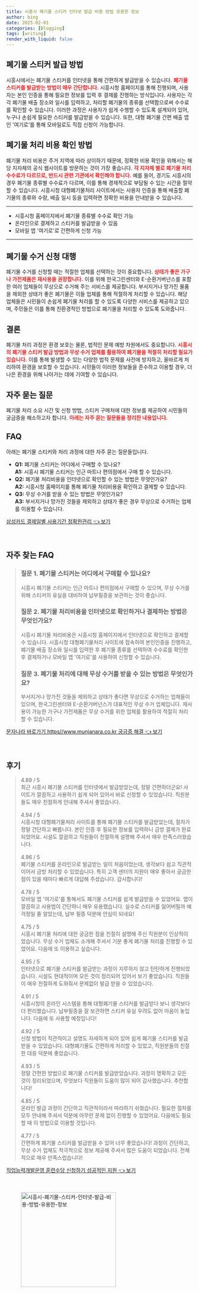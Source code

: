 ```yaml
---
title: 시흥시 폐기물 스티커 인터넷 발급 비용 방법 유용한 정보
author: bing
date: 2025-02-01
categories: [Blogging]
tags: [writing]
render_with_liquid: false
---
```

<h2 id='폐기물 스티커 발급 방법'>폐기물 스티커 발급 방법</h2>

<p>시흥시에서는 폐기물 스티커를 인터넷을 통해 간편하게 발급받을 수 있습니다. <b><span style="color: #ee2323;">폐기물 스티커를 발급받는 방법이 매우 간단합니다.</span></b> 시흥시청 홈페이지를 통해 진행되며, 사용자는 본인 인증을 통해 필요한 정보를 입력 후 결제를 진행하는 방식입니다. 사용자는 각각 폐기물 배출 장소와 일시를 입력하고, 처리할 폐기물의 종류를 선택함으로써 수수료를 확인할 수 있습니다. 이러한 과정은 사용자가 쉽게 수행할 수 있도록 설계되어 있어, 누구나 손쉽게 필요한 스티커를 발급받을 수 있습니다. 또한, 대형 폐기물 간편 배출 앱인 '여기로'를 통해 모바일로도 직접 신청이 가능합니다. </p>

<h2 id='폐기물 처리 비용 확인 방법'>폐기물 처리 비용 확인 방법</h2>

<p>폐기물 처리 비용은 주거 지역에 따라 상이하기 때문에, 정확한 비용 확인을 위해서는 해당 지자체의 공식 웹사이트를 방문하는 것이 가장 좋습니다. <b><span style="color: #ee2323;">각 지자체 별로 폐기물 처리 수수료가 다르므로, 반드시 관련 기관에서 확인해야 합니다.</span></b> 예를 들어, 경기도 시흥시의 경우 폐기물 종류별 수수료가 다르며, 이를 통해 경제적으로 부담될 수 있는 시간을 절약할 수 있습니다. 시흥시청 대형폐기물처리 사이트에서는 사용자 인증을 통해 배출할 폐기물의 종류와 수량, 배출 일시 등을 입력하면 정확한 비용을 안내받을 수 있습니다.</p>

<hr />

<ul>
    <li>시흥시청 홈페이지에서 폐기물 종류별 수수료 확인 가능</li>
    <li>온라인으로 결제하고 스티커를 발급받을 수 있음</li>
    <li>모바일 앱 '여기로'로 간편하게 신청 가능</li>
</ul>

<hr />

<h2 id='폐기물 수거 신청 대행'>폐기물 수거 신청 대행</h2>

<p>폐기물 수거를 신청할 때는 적절한 업체를 선택하는 것이 중요합니다. <b><span style="color: #ee2323;">상태가 좋은 가구나 가전제품은 재사용을 권장합니다.</span></b> 이를 위해 한국그린센터와 E-순환거버넌스를 포함한 여러 업체들이 무상으로 수거해 주는 서비스를 제공합니다. 부서지거나 망가진 물품을 제외한 상태가 좋은 폐기물은 이들 업체를 통해 적절하게 처리할 수 있습니다. 해당 업체들은 시민들이 손쉽게 폐기물 처리를 할 수 있도록 다양한 서비스를 제공하고 있으며, 주민들은 이를 통해 친환경적인 방법으로 폐기물을 처리할 수 있도록 도와줍니다.</p>

<h2 id='결론'>결론</h2>

<p>폐기물 처리 과정은 환경 보호는 물론, 법적인 문제 예방 차원에서도 중요합니다. <b><span style="color: #ee2323;">시흥시의 폐기물 스티커 발급 방법과 무상 수거 업체를 활용하여 폐기물을 적절히 처리할 필요가 있습니다.</span></b> 이를 통해 발생할 수 있는 다양한 법적 문제를 사전에 방지하고, 올바르게 처리하여 환경을 보호할 수 있습니다. 시민들이 이러한 정보들을 준수하고 이용할 경우, 더 나은 환경을 위해 나아가는 데에 기여할 수 있습니다.</p>

<h2 id='자주 묻는 질문'>자주 묻는 질문</h2>

<p>폐기물 처리 소요 시간 및 신청 방법, 스티커 구매처에 대한 정보를 제공하여 시민들의 궁금증을 해소하고자 합니다. <b><span style="color: #ee2323;">아래는 자주 묻는 질문들을 정리한 내용입니다.</span></b></p>

<h2 id='FAQ'>FAQ</h2>

<p>아래는 폐기물 스티커와 처리 과정에 대한 자주 묻는 질문들입니다.</p>

<ul>
    <li><b>Q1:</b> 폐기물 스티커는 어디에서 구매할 수 있나요?<br><b>A1:</b> 시흥시 폐기물 스티커는 인근 마트나 편의점에서 구매 할 수 있습니다.</li>
    <li><b>Q2:</b> 폐기물 처리비용을 인터넷으로 확인할 수 있는 방법은 무엇인가요?<br><b>A2:</b> 시흥시청 홈페이지를 통해 폐기물 처리비용을 확인하고 결제할 수 있습니다.</li>
    <li><b>Q3:</b> 무상 수거를 받을 수 있는 방법은 무엇인가요?<br><b>A3:</b> 부서지거나 망가진 것들을 제외하고 상태가 좋은 경우 무상으로 수거하는 업체를 이용할 수 있습니다.</li>
</ul>
<p><a class="click-button" title="삼성카드 결제일별 사용기간 정확한관리" href="https://aptwhite.github.io/posts/%EC%82%BC%EC%84%B1%EC%B9%B4%EB%93%9C-%EA%B2%B0%EC%A0%9C%EC%9D%BC%EB%B3%84-%EC%82%AC%EC%9A%A9%EA%B8%B0%EA%B0%84-%EC%A0%95%ED%99%95%ED%95%9C%EA%B4%80%EB%A6%AC/" rel="dofollow">삼성카드 결제일별 사용기간 정확한관리 👈 보기</a></p><br>
<h2 id='자주_찾는_FAQ'>자주 찾는 FAQ</h2>
<div itemscope="" itemtype="https://schema.org/FAQPage"> 
<blockquote> 
<div itemscope="" itemprop="mainEntity" itemtype="https://schema.org/Question"> 
<h3 itemprop="name">질문 1. 폐기물 스티커는 어디에서 구매할 수 있나요?</h3> 
<div itemscope="" itemprop="acceptedAnswer" itemtype="https://schema.org/Answer"> 
<span itemprop="text"> 
<p>시흥시 폐기물 스티커는 인근 마트나 편의점에서 구매할 수 있으며, 무상 수거를 위해 스티커의 유실을 대비하여 납부필증을 보관하는 것이 좋습니다.</p> 
</span> 
</div> 
</div> 
<div itemscope="" itemprop="mainEntity" itemtype="https://schema.org/Question"> 
<h3 itemprop="name">질문 2. 폐기물 처리비용을 인터넷으로 확인하거나 결제하는 방법은 무엇인가요?</h3> 
<div itemscope="" itemprop="acceptedAnswer" itemtype="https://schema.org/Answer"> 
<span itemprop="text"> 
<p>시흥시 폐기물 처리비용은 시흥시청 홈페이지에서 인터넷으로 확인하고 결제할 수 있습니다. 시흥시청 대형폐기물처리 사이트에 접속하여 본인인증을 진행하고, 폐기물 배출 장소와 일시를 입력한 후 폐기물 종류를 선택하여 수수료를 확인한 후 결제하거나 모바일 앱 '여기로'를 사용하여 신청할 수 있습니다.</p> 
</span> 
</div> 
</div> 
<div itemscope="" itemprop="mainEntity" itemtype="https://schema.org/Question"> 
<h3 itemprop="name">질문 3. 폐기물 처리에 대해 무상 수거를 받을 수 있는 방법은 무엇인가요?</h3> 
<div itemscope="" itemprop="acceptedAnswer" itemtype="https://schema.org/Answer"> 
<span itemprop="text"> 
<p>부서지거나 망가진 것들을 제외하고 상태가 좋다면 무상으로 수거하는 업체들이 있으며, 한국그린센터와 E-순환거버넌스가 대표적인 무상 수거 업체입니다. 재사용이 가능한 가구나 가전제품은 무상 수거를 위한 업체를 활용하여 적절히 처리할 수 있습니다.</p> 
</span> 
</div> 
</div> 
</blockquote> 
</div>
<p><a class="click-button" title="문자나라 바로가기 https//www.munjanara.co.kr 궁금증 해결" href="https://aptwhite.github.io/posts/%EB%AC%B8%EC%9E%90%EB%82%98%EB%9D%BC-%EB%B0%94%EB%A1%9C%EA%B0%80%EA%B8%B0-httpswww.munjanara.co.kr-%EA%B6%81%EA%B8%88%EC%A6%9D-%ED%95%B4%EA%B2%B0/" rel="dofollow">문자나라 바로가기 https//www.munjanara.co.kr 궁금증 해결 👈 보기</a></p><br>
<h2 id='후기'>후기</h2>
<div itemscope itemtype="https://schema.org/Product">
  <blockquote>
  <div itemprop="review" itemscope itemtype="https://schema.org/Review">
      <div itemprop="reviewRating" itemscope itemtype="https://schema.org/Rating"> <span itemprop="ratingValue">4.89</span> / <span itemprop="bestRating">5</span> </div>
      <span itemprop="reviewBody">최근 시흥시 폐기물 스티커를 인터넷에서 발급받았는데, 정말 간편하더군요! 사이트가 깔끔하고 사용하기 쉽게 되어 있어서 바로 신청할 수 있었습니다. 직원분들도 매우 친절하게 안내해 주셔서 좋았습니다.</span>
  </div>
  <br>
  <div itemprop="review" itemscope itemtype="https://schema.org/Review">
      <div itemprop="reviewRating" itemscope itemtype="https://schema.org/Rating"> <span itemprop="ratingValue">4.94</span> / <span itemprop="bestRating">5</span> </div>
      <span itemprop="reviewBody">시흥시청 대형폐기물처리 사이트를 통해 폐기물 스티커를 발급받았는데, 절차가 정말 간단하고 빠릅니다. 본인 인증 후 필요한 정보를 입력하니 금방 결제가 완료되었어요. 시설도 깔끔하고 직원들이 친절하게 설명해 주셔서 매우 만족스러웠습니다.</span>
  </div>
  <br>
  <div itemprop="review" itemscope itemtype="https://schema.org/Review">
      <div itemprop="reviewRating" itemscope itemtype="https://schema.org/Rating"> <span itemprop="ratingValue">4.96</span> / <span itemprop="bestRating">5</span> </div>
      <span itemprop="reviewBody">폐기물 스티커를 온라인으로 발급받는 일이 처음이었는데, 생각보다 쉽고 직관적이어서 금방 처리할 수 있었습니다. 특히 고객 센터의 지원이 매우 좋아서 궁금한 점이 있을 때마다 빠르게 대답해 주셨습니다. 감사합니다!</span>
  </div>
  <br>
  <div itemprop="review" itemscope itemtype="https://schema.org/Review">
      <div itemprop="reviewRating" itemscope itemtype="https://schema.org/Rating"> <span itemprop="ratingValue">4.78</span> / <span itemprop="bestRating">5</span> </div>
      <span itemprop="reviewBody">모바일 앱 '여기로'를 통해서도 폐기물 스티커를 쉽게 발급받을 수 있었어요. 앱이 깔끔하고 사용법이 간단하니 매우 유용했습니다. 실수로 스티커를 잃어버릴까 예 걱정일 줄 알았는데, 납부 필증 덕분에 안심이 되네요!</span>
  </div>
  <br>
  <div itemprop="review" itemscope itemtype="https://schema.org/Review">
      <div itemprop="reviewRating" itemscope itemtype="https://schema.org/Rating"> <span itemprop="ratingValue">4.75</span> / <span itemprop="bestRating">5</span> </div>
      <span itemprop="reviewBody">시흥시 폐기물 처리에 대한 궁금한 점을 친절히 설명해 주신 직원분이 인상적이었습니다. 무상 수거 업체도 소개해 주셔서 기분 좋게 폐기물 처리를 진행할 수 있었어요. 다음에 또 이용하고 싶습니다.</span>
  </div>
  <br>
  <div itemprop="review" itemscope itemtype="https://schema.org/Review">
      <div itemprop="reviewRating" itemscope itemtype="https://schema.org/Rating"> <span itemprop="ratingValue">4.95</span> / <span itemprop="bestRating">5</span> </div>
      <span itemprop="reviewBody">인터넷으로 폐기물 스티커를 발급받는 과정이 지루하지 않고 탄탄하게 진행되었습니다. 시설도 현대적이며 모든 것이 정리되어 있어서 보기 좋았습니다. 직원들이 매우 친절하게 도와줘서 문제없이 발급 받을 수 있었습니다.</span>
  </div>
  <br>
  <div itemprop="review" itemscope itemtype="https://schema.org/Review">
      <div itemprop="reviewRating" itemscope itemtype="https://schema.org/Rating"> <span itemprop="ratingValue">4.91</span> / <span itemprop="bestRating">5</span> </div>
      <span itemprop="reviewBody">시흥시청의 온라인 시스템을 통해 대형폐기물 스티커를 발급받다 보니 생각보다 더 편리했습니다. 납부필증을 잘 보관하면 스티커 유실 우려도 없어 마음이 놓입니다. 다음에 또 사용할 예정입니다!</span>
  </div>
  <br>
  <div itemprop="review" itemscope itemtype="https://schema.org/Review">
      <div itemprop="reviewRating" itemscope itemtype="https://schema.org/Rating"> <span itemprop="ratingValue">4.92</span> / <span itemprop="bestRating">5</span> </div>
      <span itemprop="reviewBody">신청 방법이 직관적이고 설명도 자세하게 되어 있어 쉽게 폐기물 스티커를 발급받을 수 있었습니다. 대형폐기물도 간편하게 처리할 수 있었고, 직원분들의 친절한 대응 덕분에 좋았습니다.</span>
  </div>
  <br>
  <div itemprop="review" itemscope itemtype="https://schema.org/Review">
      <div itemprop="reviewRating" itemscope itemtype="https://schema.org/Rating"> <span itemprop="ratingValue">4.93</span> / <span itemprop="bestRating">5</span> </div>
      <span itemprop="reviewBody">정말 간편한 방법으로 폐기물 스티커를 발급받았습니다. 과정이 명확하고 모든 것이 정리되었으며, 무엇보다 직원들이 도움이 많이 되어 감사했습니다. 추천합니다!</span>
  </div>
  <br>
  <div itemprop="review" itemscope itemtype="https://schema.org/Review">
      <div itemprop="reviewRating" itemscope itemtype="https://schema.org/Rating"> <span itemprop="ratingValue">4.85</span> / <span itemprop="bestRating">5</span> </div>
      <span itemprop="reviewBody">온라인 발급 과정이 간단하고 직관적이라서 따라하기 쉬웠습니다. 필요한 절차를 모두 안내해 주셔서 덕분에 아무런 문제 없이 진행할 수 있었어요. 다음에도 필요할 때 이 방법으로 이용할 것입니다.</span>
  </div>
  <br>
  <div itemprop="review" itemscope itemtype="https://schema.org/Review">
      <div itemprop="reviewRating" itemscope itemtype="https://schema.org/Rating"> <span itemprop="ratingValue">4.77</span> / <span itemprop="bestRating">5</span> </div>
      <span itemprop="reviewBody">간편하게 폐기물 스티커를 발급받을 수 있어 너무 좋았습니다! 과정이 간단하고, 무상 수거 업체도 적극적으로 정보 제공해 주셔서 많은 도움이 되었습니다. 전체적으로 매우 만족스럽습니다!</span>
  </div>
  </blockquote>
</div>
<p><a class="click-button" title="직업능력개발운영 훈련수당 신청하기 성공적인 지원" href="https://aptwhite.github.io/posts/%EC%A7%81%EC%97%85%EB%8A%A5%EB%A0%A5%EA%B0%9C%EB%B0%9C%EC%9A%B4%EC%98%81-%ED%9B%88%EB%A0%A8%EC%88%98%EB%8B%B9-%EC%8B%A0%EC%B2%AD%ED%95%98%EA%B8%B0-%EC%84%B1%EA%B3%B5%EC%A0%81%EC%9D%B8-%EC%A7%80%EC%9B%90/" rel="dofollow">직업능력개발운영 훈련수당 신청하기 성공적인 지원 👈 보기</a></p><br>
<figure class="image"><img src="https://aptwhite.github.io/assets/img/thumbnail/시흥시-폐기물-스티커-인터넷-발급-비용-방법-유용한-정보.webp" alt="시흥시-폐기물-스티커-인터넷-발급-비용-방법-유용한-정보" width="256" height="256"></figure>